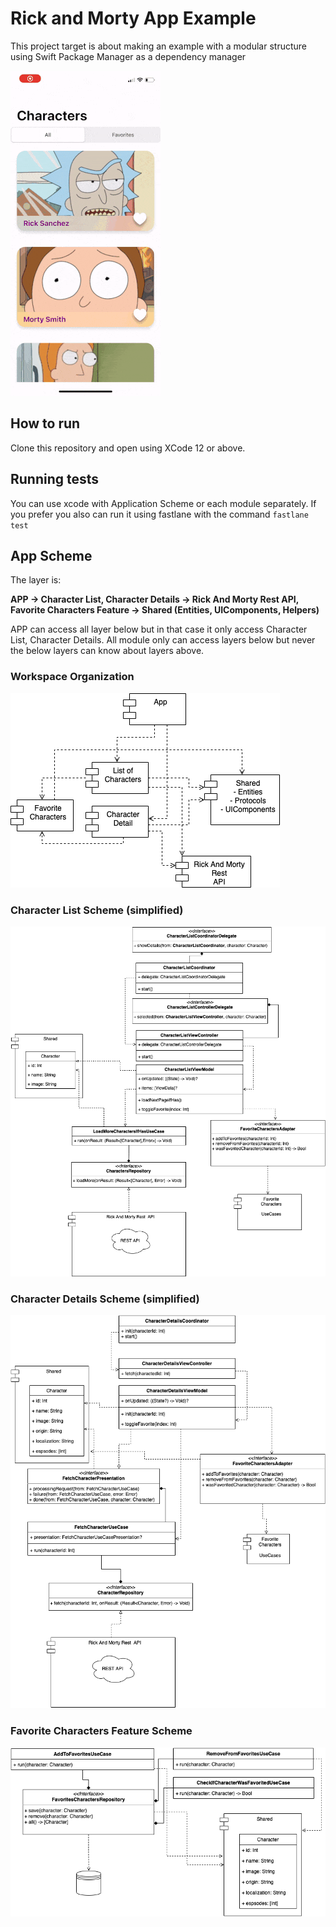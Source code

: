 #  Rick and Morty App Example

This project target is about making an example with a modular structure using Swift Package Manager as a dependency manager

![Example](./PlanningFiles/example_application.gif)

## How to run

Clone this repository and open using XCode 12 or above.

## Running tests

You can use xcode with Application Scheme or each module separately. 
If you prefer you also can run it using fastlane with the command `fastlane test`

## App Scheme

The layer is:

**APP -> Character List, Character Details -> Rick And Morty Rest API, Favorite Characters Feature -> Shared (Entities, UIComponents, Helpers)**

APP can access all layer below but in that case it only access Character List, Character Details. 
All module only can access layers below but never the below layers can know about layers above.

### Workspace Organization
![Application Scheme](./PlanningFiles/RickApp-App_Modules.png)

### Character List Scheme (simplified)
![Character List Scheme](./PlanningFiles/RickApp-Character_List.png)

### Character Details Scheme (simplified)
![Character Details Scheme](./PlanningFiles/RickApp-Character_Details.png)

### Favorite Characters Feature Scheme
![Favorite Characters Feature Scheme](./PlanningFiles/RickApp-Favorite_Characters.png)
